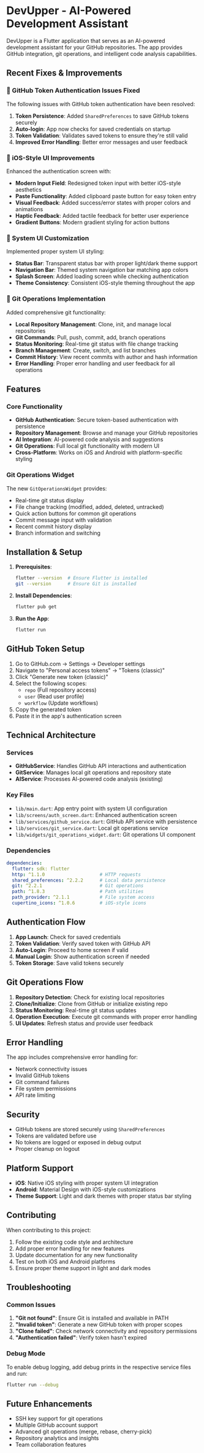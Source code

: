 # DevUpper - AI-Powered Development Assistant

DevUpper is a Flutter application that serves as an AI-powered development assistant for your GitHub repositories. The app provides GitHub integration, git operations, and intelligent code analysis capabilities.

## Recent Fixes & Improvements

### 🔧 GitHub Token Authentication Issues Fixed

The following issues with GitHub token authentication have been resolved:

1. **Token Persistence**: Added `SharedPreferences` to save GitHub tokens securely
2. **Auto-login**: App now checks for saved credentials on startup
3. **Token Validation**: Validates saved tokens to ensure they're still valid
4. **Improved Error Handling**: Better error messages and user feedback

### 🎨 iOS-Style UI Improvements

Enhanced the authentication screen with:

- **Modern Input Field**: Redesigned token input with better iOS-style aesthetics
- **Paste Functionality**: Added clipboard paste button for easy token entry
- **Visual Feedback**: Added success/error states with proper colors and animations
- **Haptic Feedback**: Added tactile feedback for better user experience
- **Gradient Buttons**: Modern gradient styling for action buttons

### 📱 System UI Customization

Implemented proper system UI styling:

- **Status Bar**: Transparent status bar with proper light/dark theme support
- **Navigation Bar**: Themed system navigation bar matching app colors
- **Splash Screen**: Added loading screen while checking authentication
- **Theme Consistency**: Consistent iOS-style theming throughout the app

### 🔧 Git Operations Implementation

Added comprehensive git functionality:

- **Local Repository Management**: Clone, init, and manage local repositories
- **Git Commands**: Pull, push, commit, add, branch operations
- **Status Monitoring**: Real-time git status with file change tracking
- **Branch Management**: Create, switch, and list branches
- **Commit History**: View recent commits with author and hash information
- **Error Handling**: Proper error handling and user feedback for all operations

## Features

### Core Functionality

- **GitHub Authentication**: Secure token-based authentication with persistence
- **Repository Management**: Browse and manage your GitHub repositories
- **AI Integration**: AI-powered code analysis and suggestions
- **Git Operations**: Full local git functionality with modern UI
- **Cross-Platform**: Works on iOS and Android with platform-specific styling

### Git Operations Widget

The new `GitOperationsWidget` provides:

- Real-time git status display
- File change tracking (modified, added, deleted, untracked)
- Quick action buttons for common git operations
- Commit message input with validation
- Recent commit history display
- Branch information and switching

## Installation & Setup

1. **Prerequisites**:
   ```bash
   flutter --version  # Ensure Flutter is installed
   git --version      # Ensure Git is installed
   ```

2. **Install Dependencies**:
   ```bash
   flutter pub get
   ```

3. **Run the App**:
   ```bash
   flutter run
   ```

## GitHub Token Setup

1. Go to GitHub.com → Settings → Developer settings
2. Navigate to "Personal access tokens" → "Tokens (classic)"
3. Click "Generate new token (classic)"
4. Select the following scopes:
   - `repo` (Full repository access)
   - `user` (Read user profile)
   - `workflow` (Update workflows)
5. Copy the generated token
6. Paste it in the app's authentication screen

## Technical Architecture

### Services

- **GitHubService**: Handles GitHub API interactions and authentication
- **GitService**: Manages local git operations and repository state
- **AIService**: Processes AI-powered code analysis (existing)

### Key Files

- `lib/main.dart`: App entry point with system UI configuration
- `lib/screens/auth_screen.dart`: Enhanced authentication screen
- `lib/services/github_service.dart`: GitHub API service with persistence
- `lib/services/git_service.dart`: Local git operations service
- `lib/widgets/git_operations_widget.dart`: Git operations UI component

### Dependencies

```yaml
dependencies:
  flutter: sdk: flutter
  http: ^1.1.0                    # HTTP requests
  shared_preferences: ^2.2.2      # Local data persistence
  git: ^2.2.1                     # Git operations
  path: ^1.8.3                    # Path utilities
  path_provider: ^2.1.1           # File system access
  cupertino_icons: ^1.0.6         # iOS-style icons
```

## Authentication Flow

1. **App Launch**: Check for saved credentials
2. **Token Validation**: Verify saved token with GitHub API
3. **Auto-Login**: Proceed to home screen if valid
4. **Manual Login**: Show authentication screen if needed
5. **Token Storage**: Save valid tokens securely

## Git Operations Flow

1. **Repository Detection**: Check for existing local repositories
2. **Clone/Initialize**: Clone from GitHub or initialize existing repo
3. **Status Monitoring**: Real-time git status updates
4. **Operation Execution**: Execute git commands with proper error handling
5. **UI Updates**: Refresh status and provide user feedback

## Error Handling

The app includes comprehensive error handling for:

- Network connectivity issues
- Invalid GitHub tokens
- Git command failures
- File system permissions
- API rate limiting

## Security

- GitHub tokens are stored securely using `SharedPreferences`
- Tokens are validated before use
- No tokens are logged or exposed in debug output
- Proper cleanup on logout

## Platform Support

- **iOS**: Native iOS styling with proper system UI integration
- **Android**: Material Design with iOS-style customizations
- **Theme Support**: Light and dark themes with proper status bar styling

## Contributing

When contributing to this project:

1. Follow the existing code style and architecture
2. Add proper error handling for new features
3. Update documentation for any new functionality
4. Test on both iOS and Android platforms
5. Ensure proper theme support in light and dark modes

## Troubleshooting

### Common Issues

1. **"Git not found"**: Ensure Git is installed and available in PATH
2. **"Invalid token"**: Generate a new GitHub token with proper scopes
3. **"Clone failed"**: Check network connectivity and repository permissions
4. **"Authentication failed"**: Verify token hasn't expired

### Debug Mode

To enable debug logging, add debug prints in the respective service files and run:

```bash
flutter run --debug
```

## Future Enhancements

- SSH key support for git operations
- Multiple GitHub account support
- Advanced git operations (merge, rebase, cherry-pick)
- Repository analytics and insights
- Team collaboration features